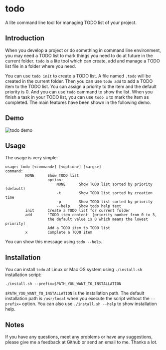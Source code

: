 

# todo

A lite command line tool for managing TODO list of your project.

## Introduction

When you develop a project or do something in command line environment, you may need a TODO list to mark things you need to do at future in the current folder. `todo` is a lite tool which can create, add and manage a TODO list file in a folder where you need.

You can use `todo init` to create a TODO list. A file named `.todo` will be created in the current folder. Then you can use `todo add` to add a TODO item to the TODO list. You can assign a priority to the item and the default priority is 0. And you can use `todo` cammand to show the list. When you finish a task in your TODO list, you can use `todo x` to mark the item as completed. The main features have been shown in the following demo.

## Demo

![todo demo](http://oayjon2he.bkt.clouddn.com/todo.gif)

## Usage

The usage is very simple:

```shell
usage: todo [<command>] [<option>] [<args>]
command:
         NONE      Show TODO list
                   option:
                       NONE      Show TODO list sorted by priority 									 (default)
                       -t        Show TODO list sorted by creation 									 time
                       -p        Show TODO list sorted by priority
                       --help    Show todo help text
         init      Create a TODO list for current folder
         add       'TODO item content' [priority number from 0 to 3,
                   the default value is 0 which means the lowest 					   priority]
                   Add a TODO item to TODO list
         x         Complete a TODO item
```

You can show this message using `todo --help`. 

## Installation

You can install `todo` at Linux or Mac OS system using `./install.sh` installation script:

```shell
./install.sh --prefix=$PATH_YOU_WANT_TO_INSTALLATION
```

`$PATH_YOU_WANT_TO_INSTALLATION` is the installation path. The default installation path is `/usr/local` when you execute the script without the `--prefix=` option. You can also use `./install.sh --help` to show installation help.

## Notes

If you have any questions, meet any problems or have any suggestions, please give me a feedback at Github or send an email to me. Thanks a lot.
